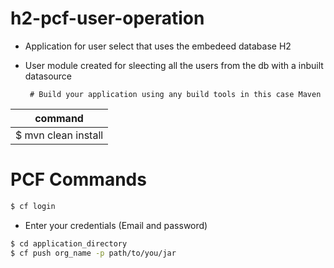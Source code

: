 # h2-pcf-user-operation
- Application for user select that uses the embedeed database H2
- User module created for sleecting all the users from the db with a inbuilt datasource


       # Build your application using any build tools in this case Maven

| command |
| ------ |
| $ mvn clean install|

# PCF Commands
``` sh
$ cf login
```
- Enter your credentials (Email and password)
``` sh
$ cd application_directory
$ cf push org_name -p path/to/you/jar
```


